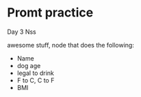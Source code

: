 Promt practice
=====

Day 3 Nss

awesome stuff, node that does the following:

- Name
- dog age
- legal to drink
- F to C, C to F
- BMI
